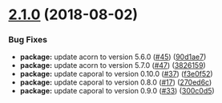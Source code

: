 <a name="2.1.0"></a>
# [2.1.0](https://github.com/dollarshaveclub/es-check/compare/270ed6c...2.1.0) (2018-08-02)


### Bug Fixes

* **package:** update acorn to version 5.6.0 ([#45](https://github.com/dollarshaveclub/es-check/issues/45)) ([90d1ae7](https://github.com/dollarshaveclub/es-check/commit/90d1ae7))
* **package:** update acorn to version 5.7.0 ([#47](https://github.com/dollarshaveclub/es-check/issues/47)) ([3826159](https://github.com/dollarshaveclub/es-check/commit/3826159))
* **package:** update caporal to version 0.10.0 ([#37](https://github.com/dollarshaveclub/es-check/issues/37)) ([f3e0f52](https://github.com/dollarshaveclub/es-check/commit/f3e0f52))
* **package:** update caporal to version 0.8.0 ([#17](https://github.com/dollarshaveclub/es-check/issues/17)) ([270ed6c](https://github.com/dollarshaveclub/es-check/commit/270ed6c))
* **package:** update caporal to version 0.9.0 ([#33](https://github.com/dollarshaveclub/es-check/issues/33)) ([300c0d5](https://github.com/dollarshaveclub/es-check/commit/300c0d5))



